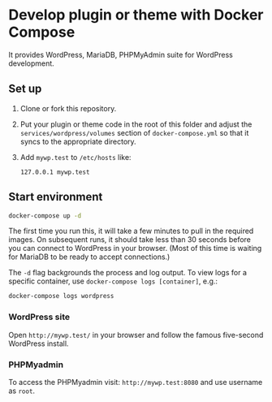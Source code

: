 # Develop plugin or theme with Docker Compose

It provides WordPress, MariaDB, PHPMyAdmin suite for WordPress development.

## Set up

1. Clone or fork this repository.

2. Put your plugin or theme code in the root of this folder and adjust the 
   `services/wordpress/volumes` section of `docker-compose.yml` so that it
   syncs to the appropriate directory.

3. Add `mywp.test` to `/etc/hosts` like:

   ```
   127.0.0.1 mywp.test
   ```

## Start environment

```sh
docker-compose up -d
```

The first time you run this, it will take a few minutes to pull in the required
images. On subsequent runs, it should take less than 30 seconds before you can
connect to WordPress in your browser. (Most of this time is waiting for MariaDB
to be ready to accept connections.)

The `-d` flag backgrounds the process and log output. To view logs for a
specific container, use `docker-compose logs [container]`, e.g.:

```sh
docker-compose logs wordpress
```

### WordPress site

Open `http://mywp.test/` in your browser and follow the famous five-second WordPress install.

### PHPMyadmin
To access the PHPMyadmin visit: `http://mywp.test:8080` and use username as `root`.
